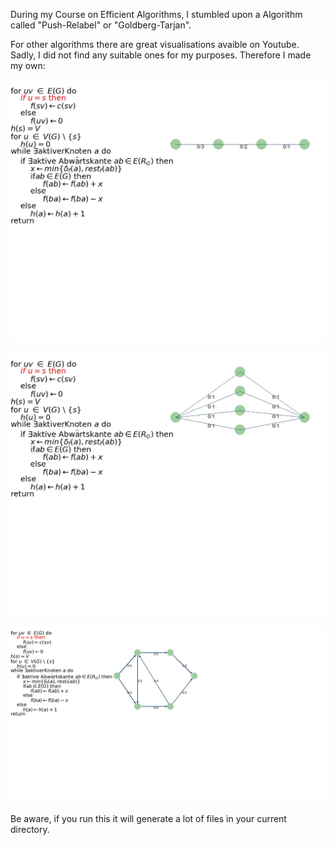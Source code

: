 During my Course on Efficient Algorithms, I stumbled upon a Algorithm called "Push-Relabel" or "Goldberg-Tarjan".

For other algorithms there are great visualisations avaible on Youtube. Sadly, I did not find any suitable ones for my purposes. Therefore I made my own:

![visualisation with simple example](https://github.com/rliebig/push_relabel/blob/main/webp/simple_example.webp)

![visualisation with an counter example for ford fulkerson](https://github.com/rliebig/push_relabel/blob/main/webp/counter_example_fulkerson.webp)

![visualisation with a rather complex example](https://github.com/rliebig/push_relabel/blob/main/webp/complex_example.webp)

Be aware, if you run this it will generate a lot of files in your current directory.
